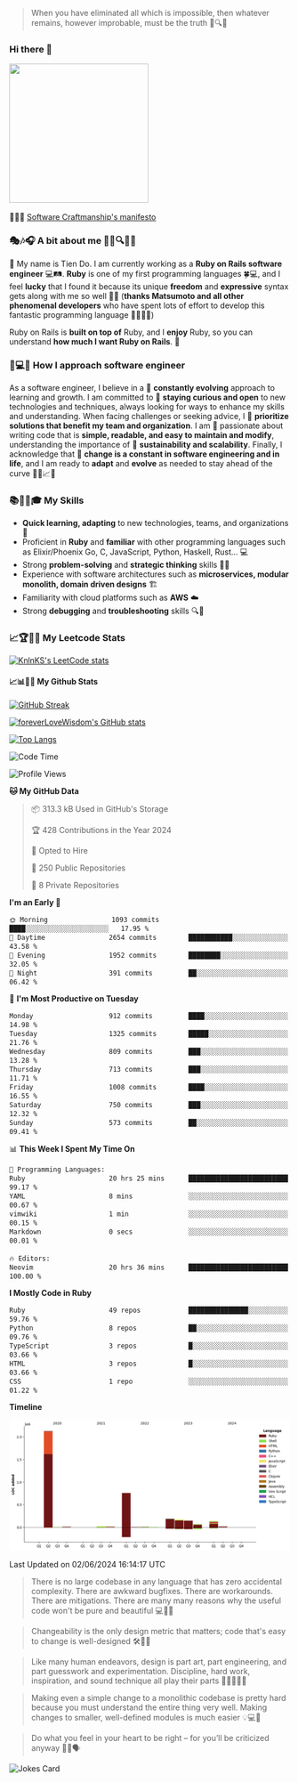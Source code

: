 > When you have eliminated all which is impossible, then whatever remains, however improbable, must be the truth 🤔🔍💡
### Hi there 👋

<!--
**foreverLoveWisdom/foreverLoveWisdom** is a ✨ _special_ ✨ repository because its `README.md` (this file) appears on your GitHub profile.

Here are some ideas to get you started:

- 🔭 I’m currently working on ...
- 🌱 I’m currently learning ...
- 👯 I’m looking to collaborate on ...
- 🤔 I’m looking for help with ...
- 💬 Ask me about ...
- 📫 How to reach me: ...
- 😄 Pronouns: ...
- ⚡ Fun fact: ...
-->

<img src="https://codecondo.com/wp-content/uploads/2017/09/railslogo.png" width="250" height="250">

 📜🔨🌟 [Software Craftmanship's manifesto](http://manifesto.softwarecraftsmanship.org/)

### 🎭🎶🎧 A bit about me 🕵️‍♀️🔍🕵️‍♂️
👋 My name is Tien Do. I am currently working as a **Ruby on Rails software engineer** 💻🛤️. **Ruby** is one of my first programming languages 🍀💻, and I feel **lucky** that I found it because its unique **freedom** and **expressive** syntax gets along with me so well 🤗💬 (**thanks Matsumoto and all other phenomenal developers** who have spent lots of effort to develop this fantastic programming language 🙏👨‍💻🌟)

Ruby on Rails is **built on top of** Ruby, and I **enjoy** Ruby, so you can understand **how much I want Ruby on Rails**. 🤩

### 🤔💻🔨 How I approach software engineer
As a software engineer, I believe in a 🔄 **constantly evolving** approach to learning and growth. I am committed to 🤔 **staying curious and open** to new technologies and techniques, always looking for ways to enhance my skills and understanding. When facing challenges or seeking advice, I 👥  **prioritize solutions that benefit my team and organization**. I am 🎉 passionate about writing code that is **simple, readable, and easy to maintain and modify**, understanding the importance of 🌱 **sustainability and scalability**. Finally, I acknowledge that 🌊 **change is a constant in software engineering and in life**, and I am ready to **adapt** and **evolve** as needed to stay ahead of the curve 🏃‍♂️📈🔄

### 📚🧑‍💻🎓 My Skills
- **Quick learning, adapting** to new technologies, teams, and organizations 🚀
- Proficient in **Ruby** and **familiar** with other programming languages such as Elixir/Phoenix Go, C, JavaScript, Python, Haskell, Rust... 💻
- Strong **problem-solving** and **strategic thinking** skills 🤔💡
- Experience with software architectures such as **microservices, modular monolith, domain driven designs** 🏗️
- Familiarity with cloud platforms such as **AWS** ☁️ 
- Strong **debugging** and **troubleshooting** skills 🔍🐞


### 📈🏆🧑‍💻 My Leetcode Stats
[![KnlnKS's LeetCode stats](https://leetcode-stats-six.vercel.app/?username=foreverLoveWisdom&theme=dark)](https://github.com/KnlnKS/leetcode-stats)

#### 📈📊👨‍💻  My Github Stats

[![GitHub Streak](https://github-readme-streak-stats.herokuapp.com/?user=foreverLoveWisdom&theme=dracula)](https://git.io/streak-stats)
&nbsp;
&nbsp;

[![foreverLoveWisdom's GitHub stats](https://github-readme-stats.vercel.app/api?username=foreverLoveWisdom&show_icons=true&theme=react&count_private=true)](https://github.com/anuraghazra/github-readme-stats)

[![Top Langs](https://github-readme-stats.vercel.app/api/top-langs/?username=foreverLoveWisdom&show_icons=true&theme=vue-dark)](https://github.com/anuraghazra/github-readme-stats)

<!--START_SECTION:waka-->
![Code Time](http://img.shields.io/badge/Code%20Time-2%2C871%20hrs%2029%20mins-blue)

![Profile Views](http://img.shields.io/badge/Profile%20Views-0-blue)

**🐱 My GitHub Data** 

> 📦 313.3 kB Used in GitHub's Storage 
 > 
> 🏆 428 Contributions in the Year 2024
 > 
> 💼 Opted to Hire
 > 
> 📜 250 Public Repositories 
 > 
> 🔑 8 Private Repositories 
 > 
**I'm an Early 🐤** 

```text
🌞 Morning                1093 commits        ████░░░░░░░░░░░░░░░░░░░░░   17.95 % 
🌆 Daytime                2654 commits        ███████████░░░░░░░░░░░░░░   43.58 % 
🌃 Evening                1952 commits        ████████░░░░░░░░░░░░░░░░░   32.05 % 
🌙 Night                  391 commits         ██░░░░░░░░░░░░░░░░░░░░░░░   06.42 % 
```
📅 **I'm Most Productive on Tuesday** 

```text
Monday                   912 commits         ████░░░░░░░░░░░░░░░░░░░░░   14.98 % 
Tuesday                  1325 commits        █████░░░░░░░░░░░░░░░░░░░░   21.76 % 
Wednesday                809 commits         ███░░░░░░░░░░░░░░░░░░░░░░   13.28 % 
Thursday                 713 commits         ███░░░░░░░░░░░░░░░░░░░░░░   11.71 % 
Friday                   1008 commits        ████░░░░░░░░░░░░░░░░░░░░░   16.55 % 
Saturday                 750 commits         ███░░░░░░░░░░░░░░░░░░░░░░   12.32 % 
Sunday                   573 commits         ██░░░░░░░░░░░░░░░░░░░░░░░   09.41 % 
```


📊 **This Week I Spent My Time On** 

```text
💬 Programming Languages: 
Ruby                     20 hrs 25 mins      █████████████████████████   99.17 % 
YAML                     8 mins              ░░░░░░░░░░░░░░░░░░░░░░░░░   00.67 % 
vimwiki                  1 min               ░░░░░░░░░░░░░░░░░░░░░░░░░   00.15 % 
Markdown                 0 secs              ░░░░░░░░░░░░░░░░░░░░░░░░░   00.01 % 

🔥 Editors: 
Neovim                   20 hrs 36 mins      █████████████████████████   100.00 % 
```

**I Mostly Code in Ruby** 

```text
Ruby                     49 repos            ███████████████░░░░░░░░░░   59.76 % 
Python                   8 repos             ██░░░░░░░░░░░░░░░░░░░░░░░   09.76 % 
TypeScript               3 repos             █░░░░░░░░░░░░░░░░░░░░░░░░   03.66 % 
HTML                     3 repos             █░░░░░░░░░░░░░░░░░░░░░░░░   03.66 % 
CSS                      1 repo              ░░░░░░░░░░░░░░░░░░░░░░░░░   01.22 % 
```



**Timeline**

![Lines of Code chart](https://raw.githubusercontent.com/foreverLoveWisdom/foreverLoveWisdom/main/assets/bar_graph.png)


 Last Updated on 02/06/2024 16:14:17 UTC
<!--END_SECTION:waka-->


> There is no large codebase in any language that has zero accidental complexity. There are awkward bugfixes. There are workarounds. There are mitigations.
> There are many many reasons why the useful code won't be pure and beautiful 💻🐞🤔

> Changeability is the only design metric that matters; code that's easy to change is well-designed 🛠️🔄🎨

> Like many human endeavors, design is part art, part engineering, and part guesswork and experimentation. Discipline, hard work, inspiration, and sound technique all play their parts 🎨🧑‍💻🔬🧪

> Mak­ing even a sim­ple change to a mono­lith­ic code­base is pret­ty hard because you must under­stand the entire thing very well. Mak­ing changes to small­er, well-defined mod­ules is much easier 💡💻🤔
 
 > Do what you feel in your heart to be right – for you’ll be criticized anyway 💖🙏🗣️ 
 
![Jokes Card](https://readme-jokes.vercel.app/api)

